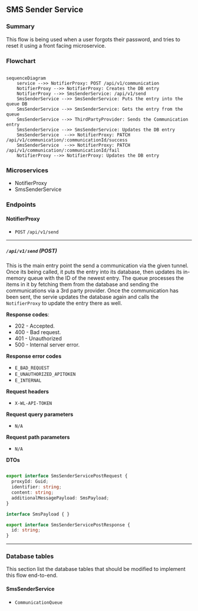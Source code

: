 ## SMS Sender Service

### Summary
This flow is being used when a user forgots their password, and tries to reset it using a front facing microservice.

### Flowchart

```mermaid

sequenceDiagram
    service -->> NotifierProxy: POST /api/v1/communication
    NotifierProxy -->> NotifierProxy: Creates the DB entry
    NotifierProxy -->> SmsSenderService: /api/v1/send
    SmsSenderService -->> SmsSenderService: Puts the entry into the queue DB
    SmsSenderService -->> SmsSenderService: Gets the entry from the queue
    SmsSenderService -->> ThirdPartyProvider: Sends the Communication entry
    SmsSenderService -->> SmsSenderService: Updates the DB entry
    SmsSenderService  -->> NotifierProxy: PATCH /api/v1/communication/:communicationId/success
    SmsSenderService  -->> NotifierProxy: PATCH /api/v1/communication/:communicationId/fail
    NotifierProxy -->> NotifierProxy: Updates the DB entry

```


### Microservices
* NotifierProxy
* SmsSenderService

### Endpoints

#### NotifierProxy
* `POST` `/api/v1/send`

---

##### `/api/v1/send` (POST)
This is the main entry point the send a communication via the given tunnel. Once its being called, it puts the entry into its database, then updates its in-memory queue with the ID of the newest entry.
The queue processes the items in it by fetching them from the database and sending the communications via a 3rd party provider. Once the communication has been sent, the servie updates the database again and calls the `NotifierProxy` to update the entry there as well.

**Response codes**:
* 202 - Accepted.
* 400 - Bad request.
* 401 - Unauthorized
* 500 - Internal server error.

**Response error codes**
* `E_BAD_REQUEST`
* `E_UNAUTHORIZED_APITOKEN`
* `E_INTERNAL`

**Request headers**
* `X-WL-API-TOKEN`

**Request query parameters**
* `N/A`

**Request path parameters**
* `N/A`

**DTOs**

```ts

export interface SmsSenderServicePostRequest {
  proxyId: Guid;
  identifier: string;
  content: string;
  additionalMessagePayload: SmsPayload;
}

interface SmsPayload { }

export interface SmsSenderServicePostResponse {
  id: string;
}

```

---

### Database tables
This section list the database tables that should be modified to implement this flow end-to-end.

#### SmsSenderService
* `CommunicationQueue`
